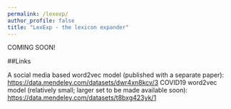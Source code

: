 ```yaml
---
permalink: /lexexp/
author_profile: false
title: "LexExp - the lexicon expander"
---
```


COMING SOON!

##Links

A social media based word2vec model (published with a separate paper): https://data.mendeley.com/datasets/dwr4xn8kcv/3
COVID19 word2vec model (relatively small; larger set to be made available soon): https://data.mendeley.com/datasets/t8bxg423yk/1




